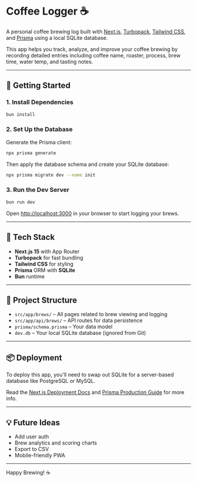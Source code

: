 # Coffee Logger ☕

A personal coffee brewing log built with [Next.js](https://nextjs.org), [Turbopack](https://turbo.build/pack), [Tailwind CSS](https://tailwindcss.com), and [Prisma](https://www.prisma.io) using a local SQLite database.

This app helps you track, analyze, and improve your coffee brewing by recording detailed entries including coffee name, roaster, process, brew time, water temp, and tasting notes.

---

## 🚀 Getting Started

### 1. Install Dependencies

```bash
bun install
```

### 2. Set Up the Database

Generate the Prisma client:

```bash
npx prisma generate
```

Then apply the database schema and create your SQLite database:

```bash
npx prisma migrate dev --name init
```

### 3. Run the Dev Server

```bash
bun run dev
```

Open [http://localhost:3000](http://localhost:3000) in your browser to start logging your brews.

---

## 🔧 Tech Stack

- **Next.js 15** with App Router
- **Turbopack** for fast bundling
- **Tailwind CSS** for styling
- **Prisma** ORM with **SQLite**
- **Bun** runtime

---

## 📂 Project Structure

- `src/app/brews/` – All pages related to brew viewing and logging
- `src/app/api/brews/` – API routes for data persistence
- `prisma/schema.prisma` – Your data model
- `dev.db` – Your local SQLite database (ignored from Git)

---

## 📦 Deployment

To deploy this app, you'll need to swap out SQLite for a server-based database like PostgreSQL or MySQL.

Read the [Next.js Deployment Docs](https://nextjs.org/docs/app/building-your-application/deploying) and [Prisma Production Guide](https://www.prisma.io/docs/guides/deployment) for more info.

---

## 💡 Future Ideas

- Add user auth
- Brew analytics and scoring charts
- Export to CSV
- Mobile-friendly PWA

---

Happy Brewing! ☕
